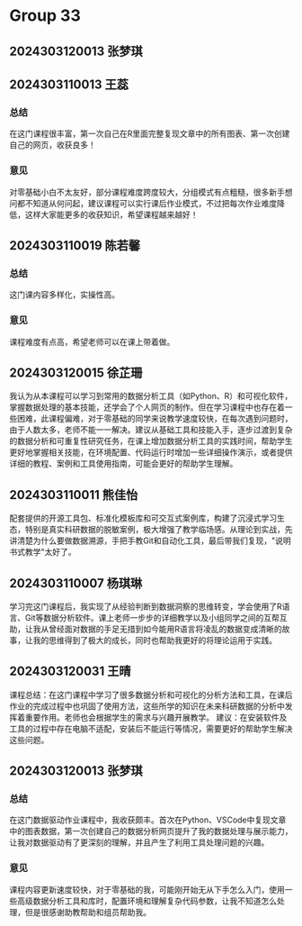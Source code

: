 # Group 33

## 2024303120013 张梦琪


## 2024303110013 王蕊

### 总结

在这门课程很丰富，第一次自己在R里面完整复现文章中的所有图表、第一次创建自己的网页，收获良多！

### 意见

对零基础小白不太友好，部分课程难度跨度较大，分组模式有点粗糙，很多新手想问都不知道从何问起，建议课程可以实行课后作业模式，不过把每次作业难度降低，这样大家能更多的收获知识，希望课程越来越好！

## 2024303110019 陈若馨

### 总结

这门课内容多样化，实操性高。

### 意见

课程难度有点高，希望老师可以在课上带着做。


## 2024303120015 徐芷珊

我认为从本课程可以学习到常用的数据分析工具（如Python、R）和可视化软件，掌握数据处理的基本技能，还学会了个人网页的制作。但在学习课程中也存在着一些困难，此课程偏难，对于零基础的同学来说教学速度较快，在每次遇到问题时，由于人数太多，老师不能一一解决。建议从基础工具和技能入手，逐步过渡到复杂的数据分析和可重复性研究任务，在课上增加数据分析工具的实践时间，帮助学生更好地掌握相关技能，在环境配置、代码运行时增加一些详细操作演示，或者提供详细的教程、案例和工具使用指南，可能会更好的帮助学生理解。

## 2024303110011 熊佳怡

配套提供的开源工具包、标准化模板库和可交互式案例库，构建了沉浸式学习生态，特别是真实科研数据的脱敏案例，极大增强了教学临场感。从理论到实战，先讲清楚为什么要做数据溯源，手把手教Git和自动化工具，最后带我们复现，"说明书式教学"太好了。

## 2024303110007 杨琪琳

学习完这门课程后，我实现了从经验判断到数据洞察的思维转变，学会使用了R语言、Git等数据分析软件。课上老师一步步的详细教学以及小组同学之间的互帮互助，让我从曾经面对数据的手足无措到如今能用R语言将凌乱的数据变成清晰的故事，让我的思维得到了极大的成长，同时也帮助我更好的将理论运用于实践。

## 2024303120031 王晴

课程总结：在这门课程中学习了很多数据分析和可视化的分析方法和工具，在课后作业的完成过程中也巩固了使用方法，这些所学的知识在未来科研数据的分析中发挥着重要作用。老师也会根据学生的需求与兴趣开展教学。
建议：在安装软件及工具的过程中存在电脑不适配，安装后不能运行等情况，需要更好的帮助学生解决这些问题。

## 2024303120013 张梦琪

### 总结

在这门数据驱动作业课程中，我收获颇丰。首次在Python、VSCode中复现文章中的图表数据，第一次创建自己的数据分析网页提升了我的数据处理与展示能力，让我对数据驱动有了更深刻的理解，并且产生了利用工具处理问题的兴趣。

### 意见

课程内容更新速度较快，对于零基础的我，可能刚开始无从下手怎么入门，使用一些高级数据分析工具和库时，配置环境和理解复杂代码参数，让我不知道怎么处理，但是很感谢助教帮助和组员帮助我。
